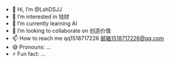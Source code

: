 - 👋 Hi, I’m @LshDSJJ
- 👀 I’m interested in 钱财
- 🌱 I’m currently learning AI
- 💞️ I’m looking to collaborate on 创造价值
- 📫 How to reach me qq1518717226 邮箱1518717226@qq.com
- 😄 Pronouns: ...
- ⚡ Fun fact: ...

<!---
LshDSJJ/LshDSJJ is a ✨ special ✨ repository because its `README.md` (this file) appears on your GitHub profile.
You can click the Preview link to take a look at your changes.
--->
